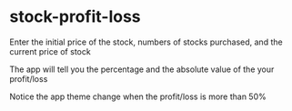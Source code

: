 # stock-profit-loss

Enter the initial price of the stock, numbers of stocks purchased, and the current price of stock

The app will tell you the percentage and the absolute value of the your profit/loss

Notice the app theme change when the profit/loss is more than 50%
